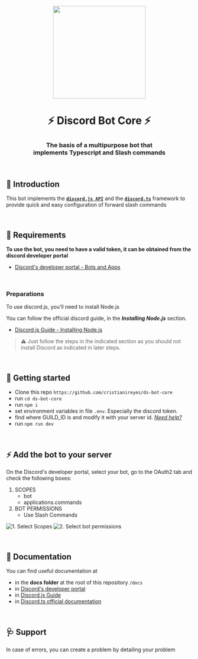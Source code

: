 <p align="center">
  <img src="https://user-images.githubusercontent.com/34529231/120911765-4fa05600-c660-11eb-9926-44686aaa15fb.png" width="250px">
  <h1 align="center">
    <p>⚡️ Discord Bot Core ⚡️</p>
  </h1>
  <h3 align="center">
    The basis of a multipurpose bot that<br/>
    implements Typescript and Slash commands
  </h3>
  <br/>
</p>


## 👀 Introduction
This bot implements the **[`discord.js API`](https://discordjs.guide/)** and the **[`discord.ts`](https://owencalvin.github.io/discord.ts/)** framework to provide quick and easy configuration of forward slash commands

<br/>

## 📌 Requirements
**To use the bot, you need to have a valid token, it can be obtained from the discord developer portal**
 - [Discord's developer portal - Bots and Apps](https://discord.com/developers/docs/intro#bots-and-apps)

<br/>

### Preparations
To use discord.js, you'll need to install Node.js

You can follow the official discord guide, in the ***Installing Node.js*** section.
 - [Discord.js Guide - Installing Node.js](https://discordjs.guide/preparations/#installing-node-js)

> ⚠️ Just follow the steps in the indicated section as you should not install Discord as indicated in later steps.

<br/>

## 🚀 Getting started

- Clone this repo `https://github.com/cristianireyes/ds-bot-core`
- run `cd ds-bot-core`
- run `npm i`
- set environment variables in file `.env`. Especially the discord token.
- find where GUILD_ID is and modify it with your server id. *[Need help?](https://support.discord.com/hc/es/articles/206346498--D%C3%B3nde-puedo-encontrar-mi-ID-de-usuario-servidor-mensaje-)*
- run `npm run dev`

<br/>

## ⚡️ Add the bot to your server
On the Discord's developer portal, select your bot, go to the OAuth2 tab and check the following boxes:
  1. SCOPES
      - bot
      - applications.commands
  2. BOT PERMISSIONS
      - Use Slash Commands

![1. Select Scopes](https://owencalvin.github.io/discord.ts/authorize1.png)
![2. Select bot permissions](https://owencalvin.github.io/discord.ts/authorize2.png)

<br/>

## 📑 Documentation
You can find useful documentation at
- in the **docs folder** at the root of this repository `/docs`
- in [Discord's developer portal](https://discord.com/developers/docs/intro)
- in [Discord.js Guide](https://discordjs.guide/)
- in [Discord.ts official documentation](https://owencalvin.github.io/discord.ts/)

<br/>

## 🩺 Support
In case of errors, you can create a problem by detailing your problem

